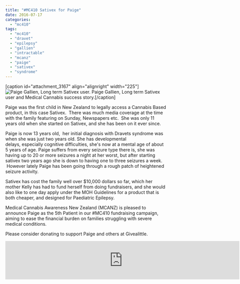 ```yaml
---
title: "#MC410 Sativex for Paige"
date: 2016-07-17
categories: 
  - "mc410"
tags: 
  - "mc410"
  - "dravet"
  - "epilepsy"
  - "gallien"
  - "intractable"
  - "mcanz"
  - "paige"
  - "sativex"
  - "syndrome"
---
```


\[caption id="attachment\_3167" align="alignright" width="225"\]![Paige Gallien, Long term Sativex user.](/wp-content/uploads/2016/07/Paige1-225x300.jpg) Paige Gallien, Long term Sativex user and Medical Cannabis success story.\[/caption\]

Paige was the first child in New Zealand to legally access a Cannabis Based product, in this case Sativex.  There was much media coverage at the time with the family featuring on Sunday, Newspapers etc.  She was only 11 years old when she started on Sativex, and she has been on it ever since.

Paige is now 13 years old,  her initial diagnosis with Dravets syndrome was when she was just two years old. She has developmental delays, especially cognitive difficulties, she's now at a mental age of about 5 years of age. Paige suffers from every seizure type there is, she was having up to 20 or more seizures a night at her worst, but after starting sativex two years ago she is down to having one to three seizures a week.  However lately Paige has been going through a rough patch of heightened seizure activity.

Sativex has cost the family well over $10,000 dollars so far, which her mother Kelly has had to fund herself from doing fundraisers, and she would also like to one day apply under the MOH Guidelines for a product that is both cheaper, and designed for Paediatric Epilepsy.

Medical Cannabis Awareness New Zealand (MCANZ) is pleased to announce Paige as the 5th Patient in our #MC410 fundraising campaign, aiming to ease the financial burden on families struggling with severe medical conditions.

Please consider donating to support Paige and others at Givealittle.

<iframe src="https://widget.givealittle.co.nz/cause/legalmcfor10/light-apollo" width="730" height="120" frameborder="0" seamless="seamless"></iframe>
